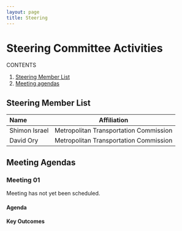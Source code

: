 ```yaml
---
layout: page
title: Steering
---
```


# Steering Committee Activities

CONTENTS

1. [Steering Member List](#steering-member-list)
2. [Meeting agendas](#meeting-agendas)

## Steering Member List

| **Name**                                  | **Affiliation**                       |
|:------------------------------------------|---------------------------------------|
| Shimon Israel                             | Metropolitan Transportation Commission| 
| David Ory                                 | Metropolitan Transportation Commission| 


## Meeting Agendas

### Meeting 01
Meeting has not yet been scheduled.

#### Agenda
#### Key Outcomes

